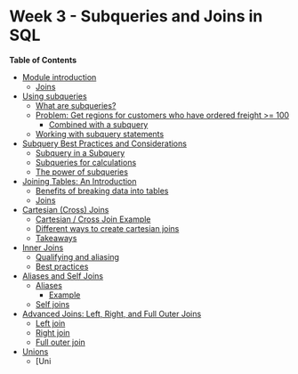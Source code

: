 # Week 3 - Subqueries and Joins in SQL

<!-- START doctoc generated TOC please keep comment here to allow auto update -->
<!-- DON'T EDIT THIS SECTION, INSTEAD RE-RUN doctoc TO UPDATE -->
**Table of Contents**

- [Module introduction](#module-introduction)
  - [Joins](#joins)
- [Using subqueries](#using-subqueries)
  - [What are subqueries?](#what-are-subqueries)
  - [Problem: Get regions for customers who have ordered freight >= 100](#problem-get-regions-for-customers-who-have-ordered-freight--100)
    - [Combined with a subquery](#combined-with-a-subquery)
  - [Working with subquery statements](#working-with-subquery-statements)
- [Subquery Best Practices and Considerations](#subquery-best-practices-and-considerations)
  - [Subquery in a Subquery](#subquery-in-a-subquery)
  - [Subqueries for calculations](#subqueries-for-calculations)
  - [The power of subqueries](#the-power-of-subqueries)
- [Joining Tables: An Introduction](#joining-tables-an-introduction)
  - [Benefits of breaking data into tables](#benefits-of-breaking-data-into-tables)
  - [Joins](#joins-1)
- [Cartesian (Cross) Joins](#cartesian-cross-joins)
  - [Cartesian / Cross Join Example](#cartesian--cross-join-example)
  - [Different ways to create cartesian joins](#different-ways-to-create-cartesian-joins)
  - [Takeaways](#takeaways)
- [Inner Joins](#inner-joins)
  - [Qualifying and aliasing](#qualifying-and-aliasing)
  - [Best practices](#best-practices)
- [Aliases and Self Joins](#aliases-and-self-joins)
  - [Aliases](#aliases)
    - [Example](#example)
  - [Self joins](#self-joins)
- [Advanced Joins: Left, Right, and Full Outer Joins](#advanced-joins-left-right-and-full-outer-joins)
  - [Left join](#left-join)
  - [Right join](#right-join)
  - [Full outer join](#full-outer-join)
- [Unions](#unions)
  - [Uni